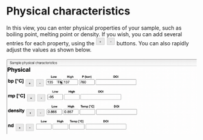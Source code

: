 # Physical characteristics

In this view, you can enter physical properties of your sample, such as boiling point, melting point or density. If you wish, you can add several entries for each property, using the ![button](buttons.png) buttons. You can also rapidly adjust the values as shown below. 

![physical properties](physical-properties.gif)